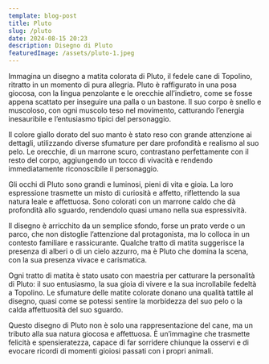 ```yaml
---
template: blog-post
title: Pluto
slug: /pluto
date: 2024-08-15 20:23
description: Disegno di Pluto
featuredImage: /assets/pluto-1.jpeg
---
```


Immagina un disegno a matita colorata di Pluto, il fedele cane di Topolino, ritratto in un momento di pura allegria. Pluto è raffigurato in una posa giocosa, con la lingua penzolante e le orecchie all’indietro, come se fosse appena scattato per inseguire una palla o un bastone. Il suo corpo è snello e muscoloso, con ogni muscolo teso nel movimento, catturando l’energia inesauribile e l’entusiasmo tipici del personaggio.

Il colore giallo dorato del suo manto è stato reso con grande attenzione ai dettagli, utilizzando diverse sfumature per dare profondità e realismo al suo pelo. Le orecchie, di un marrone scuro, contrastano perfettamente con il resto del corpo, aggiungendo un tocco di vivacità e rendendo immediatamente riconoscibile il personaggio.

Gli occhi di Pluto sono grandi e luminosi, pieni di vita e gioia. La loro espressione trasmette un misto di curiosità e affetto, riflettendo la sua natura leale e affettuosa. Sono colorati con un marrone caldo che dà profondità allo sguardo, rendendolo quasi umano nella sua espressività.

Il disegno è arricchito da un semplice sfondo, forse un prato verde o un parco, che non distoglie l’attenzione dal protagonista, ma lo colloca in un contesto familiare e rassicurante. Qualche tratto di matita suggerisce la presenza di alberi o di un cielo azzurro, ma è Pluto che domina la scena, con la sua presenza vivace e carismatica.

Ogni tratto di matita è stato usato con maestria per catturare la personalità di Pluto: il suo entusiasmo, la sua gioia di vivere e la sua incrollabile fedeltà a Topolino. Le sfumature delle matite colorate donano una qualità tattile al disegno, quasi come se potessi sentire la morbidezza del suo pelo o la calda affettuosità del suo sguardo.

Questo disegno di Pluto non è solo una rappresentazione del cane, ma un tributo alla sua natura giocosa e affettuosa. È un’immagine che trasmette felicità e spensieratezza, capace di far sorridere chiunque la osservi e di evocare ricordi di momenti gioiosi passati con i propri animali.